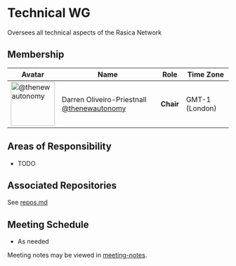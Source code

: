 # Technical WG

Oversees all technical aspects of the Rasica Network

## Membership

| Avatar | Name | Role | Time Zone |
| -------------------------------------------|----------------------|----------------------------| -------- |
| <img src="https://github.com/thenewautonomy.png" width=100 alt="@thenewautonomy">  | Darren Oliveiro-Priestnall [@thenewautonomy](https://github.com/thenewautonomy) | **Chair** | GMT-1 (London) |

## Areas of Responsibility

* TODO

## Associated Repositories

See [repos.md](repos.md)

## Meeting Schedule

* As needed

Meeting notes may be viewed in [meeting-notes](meeting-notes).
